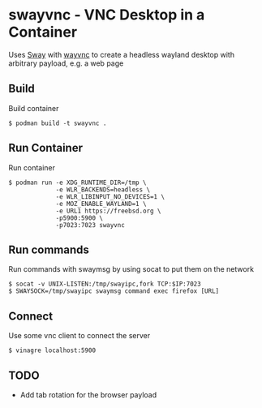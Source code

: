 # swayvnc - VNC Desktop in a Container
Uses [Sway](https://swaywm.org) with [wayvnc](https://github.com/any1/wayvnc) to create a headless wayland desktop with arbitrary payload, e.g. a web page

## Build
Build container
```
$ podman build -t swayvnc .
```

## Run Container
Run container
```
$ podman run -e XDG_RUNTIME_DIR=/tmp \
             -e WLR_BACKENDS=headless \
             -e WLR_LIBINPUT_NO_DEVICES=1 \
             -e MOZ_ENABLE_WAYLAND=1 \
             -e URL1 https://freebsd.org \
             -p5900:5900 \
             -p7023:7023 swayvnc
```

## Run commands
Run commands with swaymsg by using socat to put them on the network
```
$ socat -v UNIX-LISTEN:/tmp/swayipc,fork TCP:$IP:7023
$ SWAYSOCK=/tmp/swayipc swaymsg command exec firefox [URL]
```

## Connect
Use some vnc client to connect the server
```
$ vinagre localhost:5900
```

## TODO
* Add tab rotation for the browser payload
